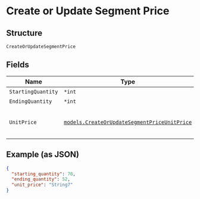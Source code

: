 
# Create or Update Segment Price

## Structure

`CreateOrUpdateSegmentPrice`

## Fields

| Name | Type | Tags | Description |
|  --- | --- | --- | --- |
| `StartingQuantity` | `*int` | Optional | - |
| `EndingQuantity` | `*int` | Optional | - |
| `UnitPrice` | [`models.CreateOrUpdateSegmentPriceUnitPrice`](../../doc/models/containers/create-or-update-segment-price-unit-price.md) | Required | This is a container for one-of cases. |

## Example (as JSON)

```json
{
  "starting_quantity": 78,
  "ending_quantity": 52,
  "unit_price": "String7"
}
```

